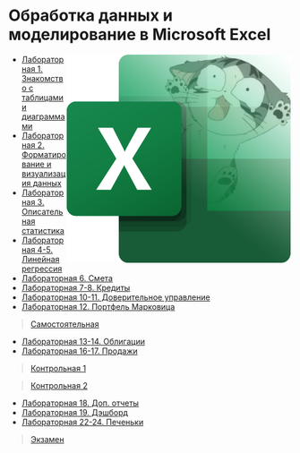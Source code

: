 # Обработка данных и моделирование в Microsoft Excel

<img src="https://github.com/Cat-in-box/FA/blob/png/git%20excel.png" align="right" width=400 height=372/>

* [Лабораторная 1. Знакомство с таблицами и диаграммами](https://github.com/Cat-in-box/FA/tree/3/3%20%D0%BA%D1%83%D1%80%D1%81/Excel/Lab1)
* [Лабораторная 2. Форматирование и визуализация данных](https://github.com/Cat-in-box/FA/tree/3/3%20%D0%BA%D1%83%D1%80%D1%81/Excel/Lab2)
* [Лабораторная 3. Описательная статистика](https://github.com/Cat-in-box/FA/tree/3/3%20%D0%BA%D1%83%D1%80%D1%81/Excel/Lab3)
* [Лабораторная 4-5. Линейная регрессия](https://github.com/Cat-in-box/FA/tree/3/3%20%D0%BA%D1%83%D1%80%D1%81/Excel/Lab4-5)
* [Лабораторная 6. Смета](https://github.com/Cat-in-box/FA/tree/3/3%20%D0%BA%D1%83%D1%80%D1%81/Excel/Lab6)
* [Лабораторная 7-8. Кредиты](https://github.com/Cat-in-box/FA/tree/3/3%20%D0%BA%D1%83%D1%80%D1%81/Excel/Lab7-8)
* [Лабораторная 10-11. Доверительное управление](https://github.com/Cat-in-box/FA/tree/3/3%20%D0%BA%D1%83%D1%80%D1%81/Excel/Lab10-11)
* [Лабораторная 12. Портфель Марковица](https://github.com/Cat-in-box/FA/tree/3/3%20%D0%BA%D1%83%D1%80%D1%81/Excel/Lab12)
> [Самостоятельная](https://github.com/Cat-in-box/FA/tree/3/3%20%D0%BA%D1%83%D1%80%D1%81/Excel/%D1%81%D0%B0%D0%BC%D0%BE%D1%81%D1%82%D0%BE%D1%8F%D1%82%D0%B5%D0%BB%D1%8C%D0%BD%D0%B0%D1%8F1)
* [Лабораторная 13-14. Облигации](https://github.com/Cat-in-box/FA/tree/3/3%20%D0%BA%D1%83%D1%80%D1%81/Excel/Lab13-14)
* [Лабораторная 16-17. Продажи](https://github.com/Cat-in-box/FA/tree/3/3%20%D0%BA%D1%83%D1%80%D1%81/Excel/Lab16-17)

> [Контрольная 1](https://github.com/Cat-in-box/FA/tree/3/3%20%D0%BA%D1%83%D1%80%D1%81/Excel/%D0%BA%D0%BE%D0%BD%D1%82%D1%80%D0%BE%D0%BB%D1%8C%D0%BD%D0%B0%D1%8F1)

> [Контрольная 2](https://github.com/Cat-in-box/FA/tree/3/3%20%D0%BA%D1%83%D1%80%D1%81/Excel/%D0%BA%D0%BE%D0%BD%D1%82%D1%80%D0%BE%D0%BB%D1%8C%D0%BD%D0%B0%D1%8F2)

* [Лабораторная 18. Доп. отчеты](https://github.com/Cat-in-box/FA/tree/3/3%20%D0%BA%D1%83%D1%80%D1%81/Excel/Lab18)
* [Лабораторная 19. Дэшборд](https://github.com/Cat-in-box/FA/tree/3/3%20%D0%BA%D1%83%D1%80%D1%81/Excel/Lab19)
* [Лабораторная 22-24. Печеньки](https://github.com/Cat-in-box/FA/tree/3/3%20%D0%BA%D1%83%D1%80%D1%81/Excel/Lab22-24)

> [Экзамен](https://github.com/Cat-in-box/FA/tree/3/3%20%D0%BA%D1%83%D1%80%D1%81/Excel/exam)
